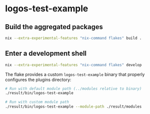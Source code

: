 # logos-test-example

## Build the aggregated packages

```bash
nix --extra-experimental-features "nix-command flakes" build .
```

## Enter a development shell

```bash
nix --extra-experimental-features "nix-command flakes" develop
```

The flake provides a custom `logos-test-example` binary that properly configures the plugins directory:

```bash
# Run with default module path (../modules relative to binary)
./result/bin/logos-test-example

# Run with custom module path
./result/bin/logos-test-example --module-path ./result/modules

```
